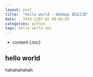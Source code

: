 ```yaml
---
layout: post
title:  "hello world --WebApp 调试工具"
date:   2016-07-01 00:06:05
categories: python
tags: hello world umi
---
```


* content
{:toc}


## hello world
hahahahahah



